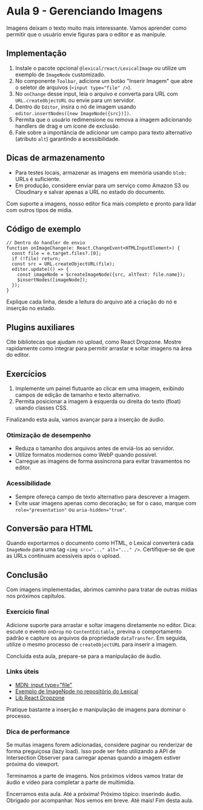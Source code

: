 # Aula 9 - Gerenciando Imagens

Imagens deixam o texto muito mais interessante. Vamos aprender como permitir que o usuário envie figuras para o editor e as manipule.

## Implementação
1. Instale o pacote opcional `@lexical/react/LexicalImage` ou utilize um exemplo de `ImageNode` customizado.
2. No componente `Toolbar`, adicione um botão "Inserir Imagem" que abre o seletor de arquivos (`<input type="file" />`).
3. No `onChange` desse input, leia o arquivo e converta para URL com `URL.createObjectURL` ou envie para um servidor.
4. Dentro do `Editor`, insira o nó de imagem usando `editor.insertNodes([new ImageNode({src})])`.
5. Permita que o usuário redimensione ou remova a imagem adicionando handlers de drag e um ícone de exclusão.
6. Fale sobre a importância de adicionar um campo para texto alternativo (atributo `alt`) garantindo a acessibilidade.

## Dicas de armazenamento
- Para testes locais, armazenar as imagens em memória usando `blob:` URLs é suficiente.
- Em produção, considere enviar para um serviço como Amazon S3 ou Cloudinary e salvar apenas a URL no estado do documento.

Com suporte a imagens, nosso editor fica mais completo e pronto para lidar com outros tipos de mídia.

## Código de exemplo
```tsx
// Dentro do handler de envio
function onImageChange(e: React.ChangeEvent<HTMLInputElement>) {
  const file = e.target.files?.[0];
  if (!file) return;
  const src = URL.createObjectURL(file);
  editor.update(() => {
    const imageNode = $createImageNode({src, altText: file.name});
    $insertNodes([imageNode]);
  });
}
```
Explique cada linha, desde a leitura do arquivo até a criação do nó e inserção no estado.

## Plugins auxiliares
Cite bibliotecas que ajudam no upload, como React Dropzone. Mostre rapidamente como integrar para permitir arrastar e soltar imagens na área do editor.

## Exercícios
1. Implemente um painel flutuante ao clicar em uma imagem, exibindo campos de edição de tamanho e texto alternativo.
2. Permita posicionar a imagem à esquerda ou direita do texto (float) usando classes CSS.

Finalizando esta aula, vamos avançar para a inserção de áudio.

### Otimização de desempenho
- Reduza o tamanho dos arquivos antes de enviá-los ao servidor.
- Utilize formatos modernos como WebP quando possível.
- Carregue as imagens de forma assíncrona para evitar travamentos no editor.

### Acessibilidade
- Sempre ofereça campo de texto alternativo para descrever a imagem.
- Evite usar imagens apenas como decoração; se for o caso, marque com `role="presentation"` ou `aria-hidden="true"`.

## Conversão para HTML
Quando exportarmos o documento como HTML, o Lexical converterá cada `ImageNode` para uma tag `<img src="..." alt="..." />`. Certifique-se de que as URLs continuam acessíveis após o upload.

## Conclusão
Com imagens implementadas, abrimos caminho para tratar de outras mídias nos próximos capítulos.

### Exercício final
Adicione suporte para arrastar e soltar imagens diretamente no editor. Dica: escute o evento `onDrop` no `ContentEditable`, previna o comportamento padrão e capture os arquivos da propriedade `dataTransfer`. Em seguida, utilize o mesmo processo de `createObjectURL` para inserir a imagem.

Concluída esta aula, prepare-se para a manipulação de áudio.

### Links úteis
- [MDN: input type="file"](https://developer.mozilla.org/pt-BR/docs/Web/HTML/Element/input/file)
- [Exemplo de ImageNode no repositório do Lexical](https://github.com/facebook/lexical/blob/main/packages/lexical/src/nodes/ImageNode.ts)
- [Lib React Dropzone](https://react-dropzone.js.org)

Pratique bastante a inserção e manipulação de imagens para dominar o processo.

### Dica de performance
Se muitas imagens forem adicionadas, considere paginar ou renderizar de forma preguiçosa (lazy load). Isso pode ser feito utilizando a API de Intersection Observer para carregar apenas quando a imagem estiver próxima do viewport.

Terminamos a parte de imagens. Nos próximos vídeos vamos tratar de áudio e vídeo para completar a parte de multimídia.

Encerramos esta aula. Até a próxima!
Próximo tópico: inserindo áudio.
Obrigado por acompanhar.
Nos vemos em breve.
Até mais!
Fim desta aula.
